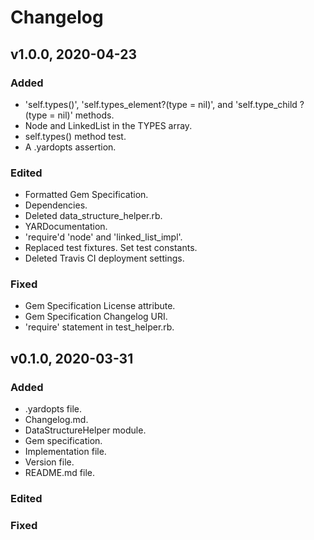 # Changelog

## v1.0.0, 2020-04-23

### Added

- 'self.types()', 'self.types_element?(type = nil)', and 'self.type_child
?(type = nil)' methods.
- Node and LinkedList in the TYPES array.
- self.types() method test.
- A .yardopts assertion.

### Edited

- Formatted Gem Specification.
- Dependencies.
- Deleted data_structure_helper.rb.
- YARDocumentation.
- 'require'd 'node' and 'linked_list_impl'.
- Replaced test fixtures. Set test constants.
- Deleted Travis CI deployment settings.

### Fixed

- Gem Specification License attribute.
- Gem Specification Changelog URI.
- 'require' statement in test_helper.rb.

## v0.1.0, 2020-03-31

### Added

- .yardopts file.
- Changelog.md.
- DataStructureHelper module.
- Gem specification.
- Implementation file.
- Version file.
- README.md file.

### Edited

### Fixed
